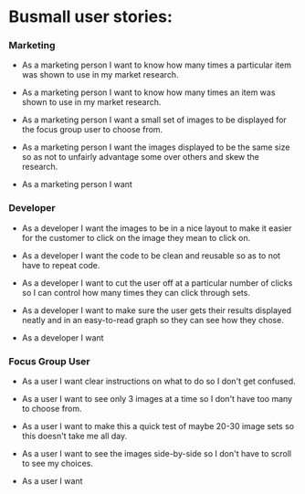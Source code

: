 # Busmall user stories:

### Marketing
* As a marketing person I want to know how many times a particular item was shown to use in my market research.

* As a marketing person I want to know how many times an item was shown to use in my market research.

* As a marketing person I want a small set of images to be displayed for the focus group user to choose from.

* As a marketing person I want the images displayed to be the same size so as not to unfairly advantage some over others and skew the research.

* As a marketing person I want

### Developer
* As a developer I want the images to be in a nice layout to make it easier for the customer to click on the image they mean to click on.

* As a developer I want the code to be clean and reusable so as to not have to repeat code.

* As a developer I want to cut the user off at a particular number of clicks so I can control how many times they can click through sets.

* As a developer I want to make sure the user gets their results displayed neatly and in an easy-to-read graph so they can see how they chose.

* As a developer I want

### Focus Group User
* As a user I want clear instructions on what to do so I don't get confused.

* As a user I want to see only 3 images at a time so I don't have too many to choose from.

* As a user I want to make this a quick test of maybe 20-30 image sets so this doesn't take me all day.

* As a user I want to see the images side-by-side so I don't have to scroll to see my choices.

* As a user I want
